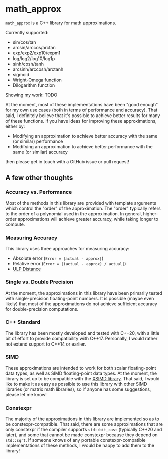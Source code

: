 # math_approx

`math_approx` is a C++ library for math approximations.

Currently supported:

- sin/cos/tan
- arcsin/arccos/arctan
- exp/exp2/exp10/expm1
- log/log2/log10/log1p
- sinh/cosh/tanh
- arcsinh/arccosh/arctanh
- sigmoid
- Wright-Omega function
- Dilogarithm function

Showing my work:
TODO

At the moment, most of these implementations have been "good enough"
for my own use cases (both in terms of performance and accuracy). That
said, I definitely believe that it's possible to achieve better results
for many of these functions. If you have ideas for improving these
approximations, either by:
- Modifying an approximation to achieve better accuracy with the same (or similar) performance
- Modifying an approximation to achieve better performance with the same (or similar) accuracy

then please get in touch with a GitHub issue or pull request!

## A few other thoughts

### Accuracy vs. Performance

Most of the methods in this library are provided with template
arguments which control the "order" of the approximation. The
"order" typically refers to the order of a polynomial used in
the approximation. In general, higher-order approximations will
achieve greater accuracy, while taking longer to compute.

### Measuring Accuracy

This library uses three approaches for measuring accuracy:
- Absolute error (`Error = |actual - approx|`)
- Relative error (`Error = |(actual - approx) / actual|`)
- [ULP Distance](https://en.wikipedia.org/wiki/Unit_in_the_last_place#:~:text=In%20computer%20science%20and%20numerical,of%20accuracy%20in%20numeric%20calculations.)

### Single vs. Double Precision

At the moment, the approximations in this library have been
primarily tested with single-precision floating-point numbers.
It is possible (maybe even likely) that most of the approximations
do not achieve sufficient accuracy for double-precision computations.

### C++ Standard

The library has been mostly developed and tested with C++20, with
a little bit of effort to provide compatibility with C++17.
Personally, I would rather not extend support to C++14 or earlier.

### SIMD

These approximations are intended to work for both scalar floating-point
data types, as well as SIMD floating-point data types. At the moment,
the library is set up to be compatible with the [XSIMD library](https://github.com/xtensor-stack/xsimd).
That said, I would like to make it as easy as possible to use this
library with other SIMD libraries (or matrix math libraries), so if
anyone has some suggestions, please let me know!

### Constexpr

The majority of the approximations in this library are implemented
so as to be constexpr-compatible. That said, there are some
approximations that are only constexpr if the compiler supports
`std::bit_cast` (typically C++20 and later), and some that cannot
be made constexpr because they depend on `std::sqrt`. If someone
knows of any portable constexpr-compatible implementations of these
methods, I would be happy to add them to the library!
